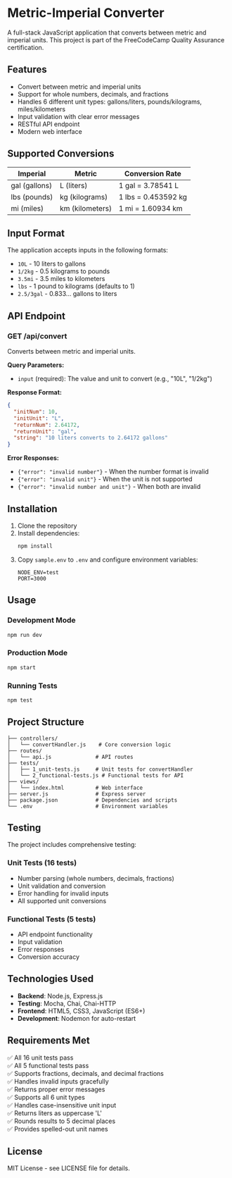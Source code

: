 # Metric-Imperial Converter

A full-stack JavaScript application that converts between metric and imperial units. This project is part of the FreeCodeCamp Quality Assurance certification.

## Features

- Convert between metric and imperial units
- Support for whole numbers, decimals, and fractions
- Handles 6 different unit types: gallons/liters, pounds/kilograms, miles/kilometers
- Input validation with clear error messages
- RESTful API endpoint
- Modern web interface

## Supported Conversions

| Imperial | Metric | Conversion Rate |
|----------|--------|-----------------|
| gal (gallons) | L (liters) | 1 gal = 3.78541 L |
| lbs (pounds) | kg (kilograms) | 1 lbs = 0.453592 kg |
| mi (miles) | km (kilometers) | 1 mi = 1.60934 km |

## Input Format

The application accepts inputs in the following formats:
- `10L` - 10 liters to gallons
- `1/2kg` - 0.5 kilograms to pounds  
- `3.5mi` - 3.5 miles to kilometers
- `lbs` - 1 pound to kilograms (defaults to 1)
- `2.5/3gal` - 0.833... gallons to liters

## API Endpoint

### GET /api/convert

Converts between metric and imperial units.

**Query Parameters:**
- `input` (required): The value and unit to convert (e.g., "10L", "1/2kg")

**Response Format:**
```json
{
  "initNum": 10,
  "initUnit": "L",
  "returnNum": 2.64172,
  "returnUnit": "gal",
  "string": "10 liters converts to 2.64172 gallons"
}
```

**Error Responses:**
- `{"error": "invalid number"}` - When the number format is invalid
- `{"error": "invalid unit"}` - When the unit is not supported
- `{"error": "invalid number and unit"}` - When both are invalid

## Installation

1. Clone the repository
2. Install dependencies:
   ```bash
   npm install
   ```
3. Copy `sample.env` to `.env` and configure environment variables:
   ```
   NODE_ENV=test
   PORT=3000
   ```

## Usage

### Development Mode
```bash
npm run dev
```

### Production Mode
```bash
npm start
```

### Running Tests
```bash
npm test
```

## Project Structure

```
├── controllers/
│   └── convertHandler.js    # Core conversion logic
├── routes/
│   └── api.js              # API routes
├── tests/
│   ├── 1_unit-tests.js     # Unit tests for convertHandler
│   └── 2_functional-tests.js # Functional tests for API
├── views/
│   └── index.html          # Web interface
├── server.js               # Express server
├── package.json            # Dependencies and scripts
└── .env                    # Environment variables
```

## Testing

The project includes comprehensive testing:

### Unit Tests (16 tests)
- Number parsing (whole numbers, decimals, fractions)
- Unit validation and conversion
- Error handling for invalid inputs
- All supported unit conversions

### Functional Tests (5 tests)
- API endpoint functionality
- Input validation
- Error responses
- Conversion accuracy

## Technologies Used

- **Backend**: Node.js, Express.js
- **Testing**: Mocha, Chai, Chai-HTTP
- **Frontend**: HTML5, CSS3, JavaScript (ES6+)
- **Development**: Nodemon for auto-restart

## Requirements Met

✅ All 16 unit tests pass  
✅ All 5 functional tests pass  
✅ Supports fractions, decimals, and decimal fractions  
✅ Handles invalid inputs gracefully  
✅ Returns proper error messages  
✅ Supports all 6 unit types  
✅ Handles case-insensitive unit input  
✅ Returns liters as uppercase 'L'  
✅ Rounds results to 5 decimal places  
✅ Provides spelled-out unit names  

## License

MIT License - see LICENSE file for details.
